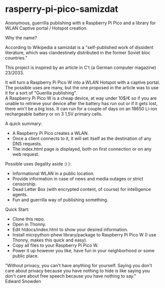 # rasperry-pi-pico-samizdat
Anonymous, guerrilla publishing with a Raspberry Pi Pico and a library for WLAN Captive portal / Hotspot creation. 

Why the name? 

According to Wikipedia a samizdat is a "self-published work of dissident literature, which was clandestinely distributed in the former Soviet bloc countries."

This project is inspired by an article in C't (a German computer magazine) 23/2033. 

It will turn a Raspberry Pi Pico W into a WLAN Hotspot with a captive portal. The possible uses are many, but the one proposed in the article was to use it for a sort of "Guerilla publishing".  
A Raspberry Pi Pico W is a cheap device, at way under 10$/€ so if you are unable to retrieve your device after the battery has run out or if it gets lost, there win't be a big loss. It can run for a couple of days on an 18650 Li-ion rechargeable battery or on 3 1,5V primary cells. 

A quick summary: 

- A Raspberry Pi Pico creates a WLAN.
- Once a client connects to it, it will set itself as the destination of any DNS requests.
- The index.html page is displayed, both on first connection or on any web request.

Possible uses (legality aside :) ): 

- Informational WLAN in a public location.
- Provide information in case of news and media outages or strict censorship.
- Dead Letter Box (with encrypted content, of course) for intelligence agents.
- Fun and guerrilla way of publishing something. 

Quick Start: 

- Clone this repo.
- Open in Thonny.
- Edit htdocs/index.html to show your desired information.
- Install micrpython-phew library/package to Raspberry Pi Pico W (I use Thonny, makes this quick and easy).
- Copy all files to your Raspberry Pi Pico W.
- Power it up however you like, have fun in your neighborhood or some public place.

"Without privacy, you can't have anything for yourself. Saying you don't care about privacy because you have nothing to hide is like saying you don't care about free speech because you have nothing to say."<br>
Edward Snowden
